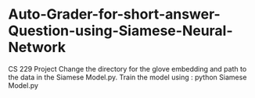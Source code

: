 # Auto-Grader-for-short-answer-Question-using-Siamese-Neural-Network
CS 229 Project
Change the directory for the glove embedding and path to the data in the Siamese Model.py.
Train the model using : python Siamese Model.py
